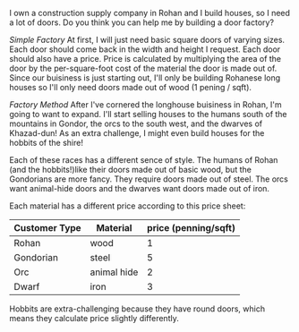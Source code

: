 I own a construction supply company in Rohan and I build houses, so I need a lot of doors. Do you think you can help me by building a door factory?

_Simple Factory_
At first, I will just need basic square doors of varying sizes. Each door should come back in the width and height I request.
Each door should also have a price. Price is calculated by multiplying the area of the door by the per-square-foot cost of the material the door is made out of. Since our buisiness is just starting out, I'll only be building Rohanese long houses so I'll only need doors made out of wood (1 pening / sqft).

_Factory Method_
After I've cornered the longhouse buisiness in Rohan, I'm going to want to expand. I'll start selling houses to the humans south of the mountains in Gondor, the orcs to the south west, and the dwarves of Khazad-dun! As an extra challenge, I might even build houses for the hobbits of the shire!

Each of these races has a different sence of style. The humans of Rohan (and the hobbits!)like their doors made out of basic wood, but the Gondorians are more fancy. They require doors made out of steel. The orcs want animal-hide doors and the dwarves want doors made out of iron.

Each material has a different price according to this price sheet:

| Customer Type | Material    | price (penning/sqft) |
| ------------- | ----------- | -------------------- |
| Rohan         | wood        | 1                    |
| Gondorian     | steel       | 5                    |
| Orc           | animal hide | 2                    |
| Dwarf         | iron        | 3                    |

Hobbits are extra-challenging because they have round doors, which means they calculate price slightly differently.

